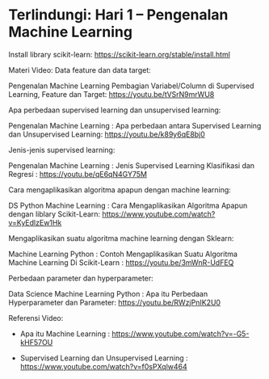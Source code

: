 # Terlindungi: Hari 1 – Pengenalan Machine Learning
Install library scikit-learn:
https://scikit-learn.org/stable/install.html

Materi Video:
Data feature dan data target:

Pengenalan Machine Learning Pembagian Variabel/Column di Supervised Learning, Feature dan Target: https://youtu.be/tVSrN9mrWU8


Apa perbedaan supervised learning dan unsupervised learning:

Pengenalan Machine Learning : Apa perbedaan antara Supervised Learning dan Unsupervised Learning: https://youtu.be/k89y6qE8bj0


Jenis-jenis supervised learning:

Pengenalan Machine Learning : Jenis Supervised Learning Klasifikasi dan Regresi : https://youtu.be/qE6qN4GY75M


Cara mengaplikasikan algoritma apapun dengan machine learning:

DS Python Machine Learning : Cara Mengaplikasikan Algoritma Apapun dengan liblary Scikit-Learn: https://www.youtube.com/watch?v=KyEdlzEw1Hk


Mengaplikasikan suatu algoritma machine learning dengan Sklearn:

Machine Learning Python : Contoh Mengaplikasikan Suatu Algoritma Machine Learning Di Scikit-Learn : https://youtu.be/3mWnR-UdFEQ


Perbedaan parameter dan hyperparameter:

Data Science Machine Learning Python : Apa itu Perbedaan Hyperparameter dan Parameter: https://youtu.be/RWzjPnIK2U0


Referensi Video:
* Apa itu Machine Learning : https://www.youtube.com/watch?v=-G5-kHF57OU

* Supervised Learning dan Unsupervised Learning : https://www.youtube.com/watch?v=f0sPXqlw464
